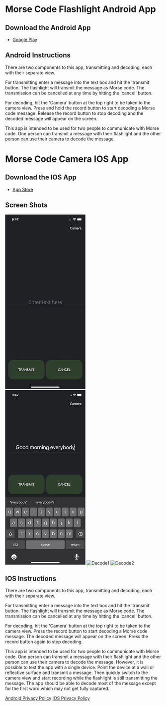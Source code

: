 # Morse Code Flashlight Android App
## Download the Android App
* [Google Play](https://play.google.com/store/apps/details?id=com.wpeery.morsecodeflashlight)

## Android Instructions
There are two components to this app, transmitting and decoding, each with their separate view.

For transmitting enter a message into the text box and hit the 'transmit' button. The flashlight will transmit the message as Morse code. The transmission can be cancelled at any time by hitting the 'cancel' button.

For decoding, hit the 'Camera' button at the top right to be taken to the camera view. Press and hold the record button to start decoding a Morse code message. Release the record button to stop decoding and the decoded message will appear on the screen.

This app is intended to be used for two people to communicate with Morse code. One person can transmit a message with their flashlight and the other person can use their camera to  decode the message.

# Morse Code Camera IOS App
## Download the IOS App
* [App Store](https://apps.apple.com/app/morse-code-camera/id1670550522)

## Screen Shots

![Transmit1](image0.png) ![Transmit2](image1.png) ![Decode1](image2.png) ![Decode2](image3.png)

## IOS Instructions

There are two components to this app, transmitting and decoding, each with their separate view.

For transmitting enter a message into the text box and hit the 'transmit' button. The flashlight will transmit the message as Morse code. The transmission can be cancelled at any time by hitting the 'cancel' button.

For decoding, hit the 'Camera' button at the top right to be taken to the camera view. Press the record button to start decoding a Morse code message. The decoded message will appear on the screen. Press the record button again to stop decoding.

This app is intended to be used for two people to communicate with Morse code. One person can transmit a message with their flashlight and the other person can use their camera to  decode the message. However, it is possible to test the app with a single device. Point the device at a wall or reflective surface and transmit a message. Then quickly switch to the camera view and start recording while the flashlight is still transmitting the message. The app should be able to decode most of the message except for the first word which may not get fully captured.

[Android Privacy Policy](privacy_policy.md)
[IOS Privacy Policy](privacy_policy_ios.md)

